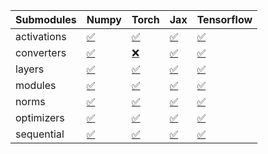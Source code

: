| Submodules   | Numpy                                                                                                                           | Torch                                                                                                                           | Jax                                                                                                                             | Tensorflow                                                                                                                      |
|:-------------|:--------------------------------------------------------------------------------------------------------------------------------|:--------------------------------------------------------------------------------------------------------------------------------|:--------------------------------------------------------------------------------------------------------------------------------|:--------------------------------------------------------------------------------------------------------------------------------|
| activations  | <a href="https://github.com/unifyai/ivy/runs/8254085404?check_suite_focus=true" rel="noopener noreferrer" target="_blank">✅</a> | <a href="https://github.com/unifyai/ivy/runs/8254086588?check_suite_focus=true" rel="noopener noreferrer" target="_blank">✅</a> | <a href="https://github.com/unifyai/ivy/runs/8254087870?check_suite_focus=true" rel="noopener noreferrer" target="_blank">✅</a> | <a href="https://github.com/unifyai/ivy/runs/8254088964?check_suite_focus=true" rel="noopener noreferrer" target="_blank">✅</a> |
| converters   | <a href="https://github.com/unifyai/ivy/runs/8254085612?check_suite_focus=true" rel="noopener noreferrer" target="_blank">✅</a> | <a href="https://github.com/unifyai/ivy/runs/8254086733?check_suite_focus=true" rel="noopener noreferrer" target="_blank">❌</a> | <a href="https://github.com/unifyai/ivy/runs/8254088033?check_suite_focus=true" rel="noopener noreferrer" target="_blank">✅</a> | <a href="https://github.com/unifyai/ivy/runs/8254089136?check_suite_focus=true" rel="noopener noreferrer" target="_blank">✅</a> |
| layers       | <a href="https://github.com/unifyai/ivy/runs/8254085782?check_suite_focus=true" rel="noopener noreferrer" target="_blank">✅</a> | <a href="https://github.com/unifyai/ivy/runs/8254086891?check_suite_focus=true" rel="noopener noreferrer" target="_blank">✅</a> | <a href="https://github.com/unifyai/ivy/runs/8254088181?check_suite_focus=true" rel="noopener noreferrer" target="_blank">✅</a> | <a href="https://github.com/unifyai/ivy/runs/8254089270?check_suite_focus=true" rel="noopener noreferrer" target="_blank">✅</a> |
| modules      | <a href="https://github.com/unifyai/ivy/runs/8254086033?check_suite_focus=true" rel="noopener noreferrer" target="_blank">✅</a> | <a href="https://github.com/unifyai/ivy/runs/8254087086?check_suite_focus=true" rel="noopener noreferrer" target="_blank">✅</a> | <a href="https://github.com/unifyai/ivy/runs/8254088323?check_suite_focus=true" rel="noopener noreferrer" target="_blank">✅</a> | <a href="https://github.com/unifyai/ivy/runs/8254089428?check_suite_focus=true" rel="noopener noreferrer" target="_blank">✅</a> |
| norms        | <a href="https://github.com/unifyai/ivy/runs/8254086157?check_suite_focus=true" rel="noopener noreferrer" target="_blank">✅</a> | <a href="https://github.com/unifyai/ivy/runs/8254087282?check_suite_focus=true" rel="noopener noreferrer" target="_blank">✅</a> | <a href="https://github.com/unifyai/ivy/runs/8254088494?check_suite_focus=true" rel="noopener noreferrer" target="_blank">✅</a> | <a href="https://github.com/unifyai/ivy/runs/8254089561?check_suite_focus=true" rel="noopener noreferrer" target="_blank">✅</a> |
| optimizers   | <a href="https://github.com/unifyai/ivy/runs/8254086307?check_suite_focus=true" rel="noopener noreferrer" target="_blank">✅</a> | <a href="https://github.com/unifyai/ivy/runs/8254087465?check_suite_focus=true" rel="noopener noreferrer" target="_blank">✅</a> | <a href="https://github.com/unifyai/ivy/runs/8254088693?check_suite_focus=true" rel="noopener noreferrer" target="_blank">✅</a> | <a href="https://github.com/unifyai/ivy/runs/8254089686?check_suite_focus=true" rel="noopener noreferrer" target="_blank">✅</a> |
| sequential   | <a href="https://github.com/unifyai/ivy/runs/8254086452?check_suite_focus=true" rel="noopener noreferrer" target="_blank">✅</a> | <a href="https://github.com/unifyai/ivy/runs/8254087636?check_suite_focus=true" rel="noopener noreferrer" target="_blank">✅</a> | <a href="https://github.com/unifyai/ivy/runs/8254088837?check_suite_focus=true" rel="noopener noreferrer" target="_blank">✅</a> | <a href="https://github.com/unifyai/ivy/runs/8254089816?check_suite_focus=true" rel="noopener noreferrer" target="_blank">✅</a> |